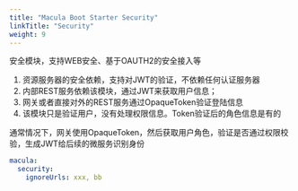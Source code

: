 ```yaml
---
title: "Macula Boot Starter Security"
linkTitle: "Security"
weight: 9
---
```


安全模块，支持WEB安全、基于OAUTH2的安全接入等

1. 资源服务器的安全依赖，支持对JWT的验证，不依赖任何认证服务器
2. 内部REST服务依赖该模块，通过JWT来获取用户信息；
3. 网关或者直接对外的REST服务通过OpaqueToken验证登陆信息
4. 该模块只是验证用户，没有处理权限信息。Token验证后的角色信息是有的

通常情况下，网关使用OpaqueToken，然后获取用户角色，验证是否通过权限校验，生成JWT给后续的微服务识别身份

```yaml
macula:
  security:
    ignoreUrls: xxx, bb
```